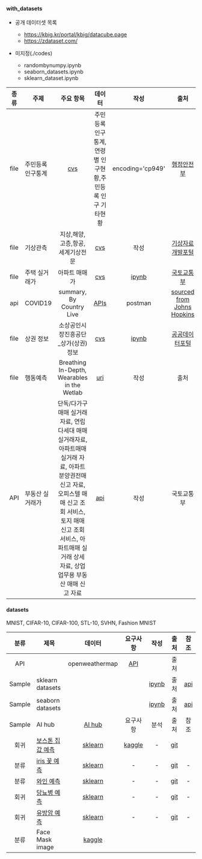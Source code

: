 #### with_datasets
- 공개 데이터셋 목록 
  - https://kbig.kr/portal/kbig/datacube.page
  - https://zdataset.com/

- 미지정(./codes)
  - randombynumpy.ipynb
  - seaborn_datasets.ipynb
  - sklearn_dataset.ipynb

|종류| 주제 | 주요 항목 |데이터| 작성 | 출처 | 참조 |
| :---: | --- | :---: | :---: | :---: | :---: | :---: |
| file| 주민등록인구통계| [cvs](https://jumin.mois.go.kr/index.jsp) | 주민등록인구통계,연령별 인구현황,주민등록 인구 기타현황 | encoding='cp949' | [행정안전부](https://mois.go.kr/) |  |
|file | 기상관측 | 지상,해양,고층,항공,세계기상전문 |[cvs](https://data.kma.go.kr/data/grnd/selectAsosRltmList.do?pgmNo=36)| 작성 | [기상자료개발포털](https://data.kma.go.kr) |  |
|file| 주택 실거래가 | 아파트 매매가 |[cvs](http://rtdown.molit.go.kr/)|[ipynb](./codes/주택실거래가.ipynb)| [국토교통부](http://rt.molit.go.kr/) | 참조 |
|api | COVID19 | summary, By Country Live |[APIs](https://documenter.getpostman.com/view/10808728/SzS8rjbc)| postman | [sourced from Johns Hopkins](https://covid19api.com/) | 참조 |
|file| 상권 정보 | 소상공인시장진흥공단_상가(상권)정보 |[cvs](https://www.data.go.kr/data/15083033/fileData.do)| [ipynb](./codes/전국상가분석.ipynb) | [공공데이터포털](https://www.data.go.kr/) | 참조 |
|file| 행동예측 | Breathing In-Depth, Wearables in the Wetlab |[uri](https://ubicomp.eti.uni-siegen.de/home/datasets/index.html.en?lang=en)| 작성 | 출처 | 참조 |
|API| 부동산 실거래가 | 단독/다가구 매매 실거래 자료, 연립다세대 매매 실거래자료, 아파트매매 실거래 자료, 아파트 분양권전매 신고 자료, 오피스텔 매매 신고 조회 서비스, 토지 매매 신고 조회 서비스, 아파트매매 실거래 상세 자료, 상업업무용 부동산 매매 신고 자료 |[api](https://www.data.go.kr/)| 작성 | 국토교통부 |  |

#### datasets
MNIST, CIFAR-10, CIFAR-100, STL-10, SVHN, Fashion MNIST

|분류| 제목 |데이터| 요구사항 | 작성 | 출처 | 참조 |
| :---: | --- | :---: | :---: | :---: | :---: | :---: |
|API| |openweathermap|[API](https://openweathermap.org/) | | 출처 | |
|Sample| sklearn datasets|| | [ipynb](./sklearn_dataset.ipynb) | 출처 | [api](https://scikit-learn.org/stable/datasets/toy_dataset.html) |
|Sample| seaborn datasets|| | [ipynb](./seaborn_datasets.ipynb) | 출처 | [api](https://seaborn.pydata.org/generated/seaborn.load_dataset.html) |
|Sample| AI hub|[AI hub](https://aihub.or.kr/)| 요구사항 | 분석 | 출처 | 참조 |
|회귀|[보스톤 집값 예측](./)|[sklearn](https://scikit-learn.org/stable/modules/generated/sklearn.datasets.load_boston.html#sklearn.datasets.load_boston)|[kaggle](https://www.kaggle.com/c/gradient-boston-housing/data)|-|[git](https://github.com/bjpublic/MachineLearning/blob/master/06%EC%9E%A5_1%EC%A0%88_%EB%8D%B0%EC%9D%B4%ED%84%B0%EC%85%8B_%EC%84%A4%EB%AA%85.ipynb)||
|분류|[iris 꽃 예측](./)|[sklearn](https://scikit-learn.org/stable/modules/generated/sklearn.datasets.load_boston.html#sklearn.datasets.load_iris)|-|-|[git](https://github.com/bjpublic/MachineLearning/blob/master/06%EC%9E%A5_1%EC%A0%88_%EB%8D%B0%EC%9D%B4%ED%84%B0%EC%85%8B_%EC%84%A4%EB%AA%85.ipynb)|-|
|분류|[와인 예측](./)|[sklearn](https://scikit-learn.org/stable/modules/generated/sklearn.datasets.load_boston.html#sklearn.datasets.load_wine)|-|-|[git](https://github.com/bjpublic/MachineLearning/blob/master/06%EC%9E%A5_1%EC%A0%88_%EB%8D%B0%EC%9D%B4%ED%84%B0%EC%85%8B_%EC%84%A4%EB%AA%85.ipynb)|-|
|회귀|[당뇨병 예측](./)|[sklearn](https://scikit-learn.org/stable/modules/generated/sklearn.datasets.load_boston.html#sklearn.datasets.load_diabetes)|-|-|[git](https://github.com/bjpublic/MachineLearning/blob/master/06%EC%9E%A5_1%EC%A0%88_%EB%8D%B0%EC%9D%B4%ED%84%B0%EC%85%8B_%EC%84%A4%EB%AA%85.ipynb)|-|
|회귀|[유방암 예측](./)|[sklearn](https://scikit-learn.org/stable/modules/generated/sklearn.datasets.load_boston.html#sklearn.datasets.load_breast_cancer)|-|-|[git](https://github.com/bjpublic/MachineLearning/blob/master/06%EC%9E%A5_1%EC%A0%88_%EB%8D%B0%EC%9D%B4%ED%84%B0%EC%85%8B_%EC%84%A4%EB%AA%85.ipynb)|-|
|분류| Face Mask image|[kaggle](https://www.kaggle.com/datasets/ashishjangra27/face-mask-12k-images-dataset)|  |  |  |  |

